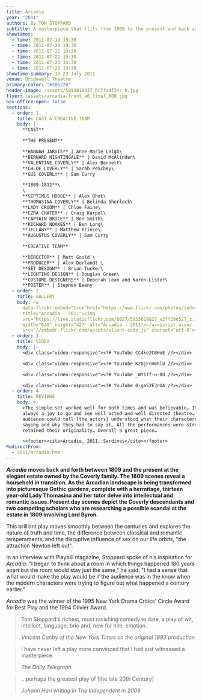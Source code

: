 ```yaml
---
title: Arcadia
year: "2011"
authors: By TOM STOPPARD
subtitle: A masterpiece that flits from 1809 to the present and back again
showtimes:
  - time: 2011-07-19 19:30
  - time: 2011-07-20 19:30
  - time: 2011-07-21 19:30
  - time: 2011-07-22 19:30
  - time: 2011-07-23 14:30
  - time: 2011-07-23 19:30
showtime-summary: 19-23 July 2011
venue: Bridewell Theatre
primary-color: "#286228"
header-image: /assets/5953818337_bc7fadf34c_k.jpg
flyer: /assets/arcadia-front_a6_final_600.jpg
box-office-open: false
sections:
  - order: 1
    title: CAST & CREATIVE TEAM
    body: |-
      **CAST**

      **THE PRESENT**

      **HANNAH JARVIS** | Anne-Marie Leigh\
      **BERNARD NIGHTINGALE** | David McAlinden\
      **VALENTINE COVERLY** | Alex Bennett\
      **CHLOE COVERLY** | Sarah Peachey\
      **GUS COVERLY** | Sam Curry

      **1809-1812**\
      \
      **SEPTIMUS HODGE** | Alex Bhat\
      **THOMASINA COVERLY** | Belinda Sherlock\
      **LADY CROOM** | Chloe Faine\
      **EZRA CHATER** | Craig Karpel\
      **CAPTAIN BRICE** | Ben Smith\
      **RICHARD NOAKES** | Ben Long\
      **JELLABY** | Matthew Prince\
      **AUGUSTUS COVERLY** | Sam Curry

      **CREATIVE TEAM**

      **DIRECTOR** | Matt Gould \
      **PRODUCER** | Alex Dorlandt \
      **SET DESIGN** | Brian Tucker\
      **LIGHTING DESIGN** | Douglas Green\
      **COSTUME DESIGNERS** | Deborah Lean and Karen Lister\
      **POSTER** | Stephen Beeny
  - order: 2
    title: GALLERY
    body: <a
      data-flickr-embed="true"href="https://www.flickr.com/photos/sedos/albums/72157626619465805"
      title="Arcadia - 2011"><img
      src="https://live.staticflickr.com/6027/5953818827_a2ff29e527_z.jpg"
      width="640" height="427" alt="Arcadia - 2011"></a><script async
      src="//embedr.flickr.com/assets/client-code.js" charset="utf-8"></script>
  - order: 3
    title: VIDEO
    body: |-
      <div class="video-responsive"><?# YouTube CC4ke2CBHoE /?></div>

      <div class="video-responsive"><?# YouTube KZ8jFcm6hlU /?></div>

      <div class="video-responsive"><?# YouTube _WY1Tf-u-0U /?></div>

      <div class="video-responsive"><?# YouTube 0-gaS2E3nUA /?></div>
  - order: 4
    title: REVIEWS
    body: >-
      >The simple set worked well for both times and was believable… It is
      always a joy to go and see well acted and well directed theatre… The
      audience could tell [the actors] understood what their characters were
      saying and why they had to say it… All the performances were strong and
      retained their originality… Overall a great piece…

      ><footer><cite>Arcadia, 2011, Sardines</cite></footer>
RedirectFrom:
  - 2011/arcadia.htm
---
```

***Arcadia* moves back and forth between 1809 and the present at the elegant estate owned by the Coverly family. The 1809 scenes reveal a household in transition. As the Arcadian landscape is being transformed into picturesque Gothic gardens, complete with a hermitage, thirteen year-old Lady Thomasina and her tutor delve into intellectual and romantic issues. Present day scenes depict the Coverly descendants and two competing scholars who are researching a possible scandal at the estate in 1809 involving Lord Byron.**

This brilliant play moves smoothly between the centuries and explores the nature of truth and time, the difference between classical and romantic temperaments, and the disruptive influence of sex on our life orbits, "the attraction Newton left out".

In an interview with Playbill magazine, Stoppard spoke of his inspiration for *Arcadia*. "I began to think about a room in which things happened 180 years apart but the room would stay just the same," he said. "I had a sense that what would make the play would be if the audience was in the know when the modern characters were trying to figure out what happened a century earlier."

*Arcadia* was the winner of the 1995 New York Drama Critics' Circle Award for Best Play and the 1994 Olivier Award.

>Tom Stoppard's richest, most ravishing comedy to date, a play of wit, intellect, language, brio and, new for him, emotion.
><footer><cite>Vincent Canby of the New York Times on the original 1993 production</cite></footer>

>I have never left a play more convinced that I had just witnessed a masterpiece.
><footer><cite>The Daily Telegraph</cite></footer>

>…perhaps the greatest play of [the late 20th Century]
><footer><cite>Johann Hari writing in The Independent in 2009</cite></footer>